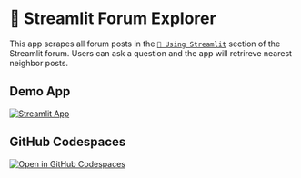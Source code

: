 # 🎈 Streamlit Forum Explorer

This app scrapes all forum posts in the [`🎈 Using Streamlit`](https://discuss.streamlit.io/c/questions/5) section of the Streamlit forum. Users can ask a question and the app will retrireve nearest neighbor posts.

## Demo App

[![Streamlit App](https://static.streamlit.io/badges/streamlit_badge_black_white.svg)](https://app-starter-kit.streamlit.app/)

## GitHub Codespaces

[![Open in GitHub Codespaces](https://github.com/codespaces/badge.svg)](https://codespaces.new/streamlit/app-starter-kit?quickstart=1)

